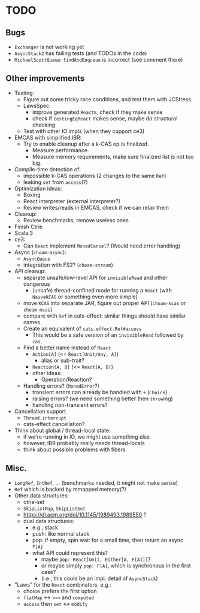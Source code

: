 <!--

   SPDX-License-Identifier: Apache-2.0
   Copyright 2016-2021 Daniel Urban and contributors listed in NOTICE.txt

   Licensed under the Apache License, Version 2.0 (the "License");
   you may not use this file except in compliance with the License.
   You may obtain a copy of the License at

       http://www.apache.org/licenses/LICENSE-2.0

   Unless required by applicable law or agreed to in writing, software
   distributed under the License is distributed on an "AS IS" BASIS,
   WITHOUT WARRANTIES OR CONDITIONS OF ANY KIND, either express or implied.
   See the License for the specific language governing permissions and
   limitations under the License.

--->

# TODO

## Bugs

- `Exchanger` is not working yet
- `AsyncStack2` has failing tests (and TODOs in the code)
- `MichaelScottQueue`: `findAndEnqueue` is incorrect (see comment there)

## Other improvements

- Testing:
  - Figure out some tricky race conditions, and test them with JCStress.
  - LawsSpec:
    - improve generated `React`s, check if they make sense
    - check if `testingEqReact` makes sense, maybe do structural checking
  - Test with other IO impls (when they cupport ce3)
- EMCAS with simplified IBR:
  - Try to enable cleanup after a k-CAS op is finalized.
    - Measure performance.
    - Measure memory requirements, make sure finalized list is not too big.
- Compile-time detection of:
  - impossible k-CAS operations (2 changes to the same `Ref`)
  - leaking `set` from `access`(?)
- Optimization ideas:
  - Boxing
  - React interpreter (external interpreter?)
  - Review writes/reads in EMCAS, check if we can relax them
- Cleanup:
  - Review benchmarks, remove useless ones
- Finish Ctrie
- Scala 3
- ce3:
  - Can `React` implement `MonadCancel`? (Would need error handling)
- Async (`choam-async`):
  - `AsyncQueue`
  - integration with FS2? (`choam-stream`)
- API cleanup:
  - separate unsafe/low-level API for `invisibleRead` and other dangerous
    - (unsafe) thread-confined mode for running a `React` (with `NaiveKCAS` or something even more simple)
  - move `KCAS` into separate JAR, figure out proper API (`choam-kcas` or `choam-mcas`)
  - compare with `Ref` in cats-effect: similar things should have similar names
  - Create an equivalent of `cats.effect.Ref#access`
    - This would be a safe version of an `invisibleRead` followed by `cas`.
  - Find a better name instead of `React`
    - `Action[A]` (<= `React[Unit/Any, A]`)
      - alias or sub-trait?
    - `Reaction[A, B]` (<= `React[A, B]`)
    - other ideas:
      - Operation/Reaction?
  - Handling errors? (`MonadError`?)
    - transient errors can already be handled with `+` (`Choice`)
    - raising errors? (we need something better then `throw`ing)
    - handling non-transient errors?
- Cancellation support
  - `Thread.interrupt`
  - cats-effect cancellation?
- Think about global / thread-local state:
  - if we're running in IO, we might use something else
  - however, IBR probably really needs thread-locals
  - think about possible problems with fibers

## Misc.

- `LongRef`, `IntRef`, ... (benchmarks needed, it might not make sense)
- `Ref` which is backed by mmapped memory(?)
- Other data structures:
  - ctrie-set
  - `SkipListMap`, `SkipListSet`
  - https://dl.acm.org/doi/10.1145/1989493.1989550 ?
  - dual data structures:
    - e.g., stack
    - push: like normal stack
    - pop: if empty, spin wait for a small time, then return an async `F[A]`
    - what API could represent this?
      - maybe `pop: React[Unit, Either[A, F[A]]]`?
      - or maybe simply `pop: F[A]`, which is synchronous in the first case?
      - (i.e., this could be an impl. detail of `AsyncStack`)
- "Laws" for the `React` combinators, e.g.:
  - choice prefers the first option
  - `flatMap` <-> `>>>` and `computed`
  - `access` then `set` <-> `modify`
